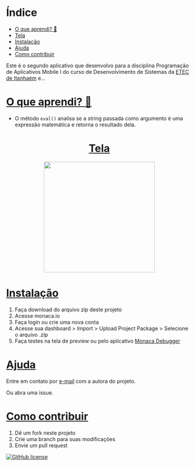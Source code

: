 # Índice
* [O que aprendi? :thinking:](#o-que-aprendi-thinking)
* [Tela](#tela)
* [Instalação](#instalação)
* [Ajuda](#ajuda)
* [Como contribuir](#como-contribuir)

Este é o segundo aplicativo que desenvolvo para a disciplina Programação de Aplicativos Mobile I do curso de Desenvolvimento de Sistemas da [ETEC de Itanhaém](https://etecitanhaem.com.br/) e...

# [O que aprendi? :thinking:](#índice)
- O método `eval()` analisa se a string passada como argumento é uma expressão matemática e retorna o resultado dela.

<a href="#índice"><h1 align="center">Tela</h1></a>
<p align="center">
  <kbd><img width="300" src="https://i.ibb.co/LhpBkhH/monaca-App-Dois.gif" /></kbd>
</p>

# [Instalação](#instalação)
1. Faça download do arquivo zip deste projeto
2. Acesse monaca.io
3. Faça login ou crie uma nova conta
4. Acesse sua dashboard > Import > Upload Project Package > Selecione o arquivo .zip
5. Faça testes na tela de preview ou pelo aplicativo [Monaca Debugger](https://play.google.com/store/apps/details?id=mobi.monaca.debugger)

# [Ajuda](#ajuda)
Entre em contato por <a href="mailto:anabeatriz.augusto06@yahoo.com">e-mail</a> com a autora do projeto.

Ou abra uma issue.

# [Como contribuir](#como-contribuir)
1. Dê um fork neste projeto
2. Crie uma branch para suas modificações
3. Envie um pull request

[![GitHub license](https://img.shields.io/github/license/anabeatrizzz/monaca-app-dois?style=for-the-badge)](https://github.com/anabeatrizzz/monaca-app-dois/blob/master/LICENSE)
